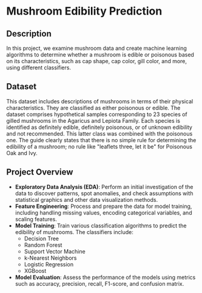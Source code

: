 

# Mushroom Edibility Prediction

## Description

In this project, we examine mushroom data and create machine learning algorithms to determine whether a mushroom is edible or poisonous based on its characteristics, such as cap shape, cap color, gill color, and more, using different classifiers.

## Dataset

This dataset includes descriptions of mushrooms in terms of their physical characteristics. They are classified as either poisonous or edible. The dataset comprises hypothetical samples corresponding to 23 species of gilled mushrooms in the Agaricus and Lepiota Family. Each species is identified as definitely edible, definitely poisonous, or of unknown edibility and not recommended. This latter class was combined with the poisonous one. The guide clearly states that there is no simple rule for determining the edibility of a mushroom; no rule like "leaflets three, let it be" for Poisonous Oak and Ivy.

## Project Overview

- **Exploratory Data Analysis (EDA)**: Perform an initial investigation of the data to discover patterns, spot anomalies, and check assumptions with statistical graphics and other data visualization methods.
- **Feature Engineering**: Process and prepare the data for model training, including handling missing values, encoding categorical variables, and scaling features.
- **Model Training**: Train various classification algorithms to predict the edibility of mushrooms. The classifiers include:
  - Decision Tree
  - Random Forest
  - Support Vector Machine
  - k-Nearest Neighbors
  - Logistic Regression
  - XGBoost
- **Model Evaluation**: Assess the performance of the models using metrics such as accuracy, precision, recall, F1-score, and confusion matrix.


